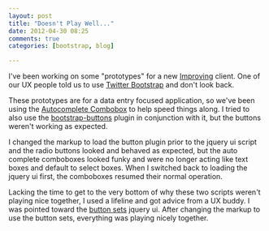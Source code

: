 ```yaml
---
layout: post
title: "Doesn't Play Well..."
date: 2012-04-30 08:25
comments: true
categories: [bootstrap, blog]

---
```


I've been working on some "prototypes" for a new [Improving](http://www.improvingenterprises.com) client. One of our UX people told us to use [Twitter Bootstrap](http://twitter.github.com/bootstrap/)
and don't look back.

These prototypes are for a data entry focused application, so we've been using the [Autocomplete Combobox](http://jqueryui.com/demos/autocomplete/#combobox) to
help speed things along. I tried to also use the [bootstrap-buttons](http://twitter.github.com/bootstrap/javascript.html#buttons) plugin in conjunction with it, but the buttons weren't working as expected.

I changed the markup to load the button plugin prior to the jquery ui script and the radio buttons looked and behaved as expected, but the auto complete comboboxes
looked funky and were no longer acting like text boxes and default to select boxes. When I switched back to loading the jquery ui first, the comboboxes resumed their normal operation.

Lacking the time to get to the very bottom of why these two scripts weren't playing nice together, I used a lifeline and got advice from a UX buddy. I was pointed toward the [button sets](http://jqueryui.com/demos/button/#radio)
jquery ui. After changing the markup to use the button sets, everything was playing nicely together.
